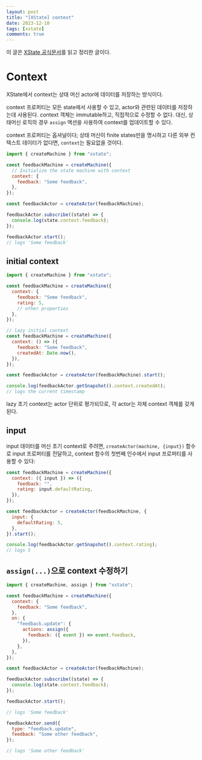 ```yaml
---
layout: post
title: "[XState] context"
date: 2023-12-10
tags: [xstate]
comments: true
---
```


이 글은 [XState 공식문서](https://stately.ai/docs/context)를 읽고 정리한 글이다.

# Context

XState에서 context는 상태 머신 actor에 데이터를 저장하는 방식이다.

context 프로퍼티는 모든 state에서 사용할 수 있고, actor와 관련된 데이터를 저장하는데 사용된다. context 객체는 immutable하고, 직접적으로 수정할 수 없다. 대신, 상태머신 로직의 경우 `assign` 액션을 사용하여 context를 업데이트할 수 있다.

context 프로퍼티는 옵셔널이다; 상태 머신이 finite states만을 명시하고 다른 외부 컨텍스트 데이터가 없다면, `context`는 필요없을 것이다.

```javascript
import { createMachine } from "xstate";

const feedbackMachine = createMachine({
  // Initialize the state machine with context
  context: {
    feedback: "Some feedback",
  },
});

const feedbackActor = createActor(feedbackMachine);

feedbackActor.subscribe((state) => {
  console.log(state.context.feedback);
});

feedbackActor.start();
// logs 'Some feedback'
```

## initial context

```javascript
import { createMachine } from "xstate";

const feedbackMachine = createMachine({
  context: {
    feedback: "Some feedback",
    rating: 5,
    // other properties
  },
});

// lazy initial context
const feedbackMachine = createMachine({
  context: () => ({
    feedback: "Some feedback",
    createdAt: Date.now(),
  }),
});

const feedbackActor = createActor(feedbackMachine).start();

console.log(feedbackActor.getSnapshot().context.createdAt);
// logs the current timestamp
```

lazy 초기 context는 actor 단위로 평가되므로, 각 actor는 자체 context 객체를 갖게 된다.

## input

input 데이터를 머신 초기 context로 주려면, `createActor(machine, {input})` 함수로 input 프로퍼티를 전달하고, context 함수의 첫번째 인수에서 input 프로퍼티를 사용할 수 있다:

```javascript
const feedbackMachine = createMachine({
  context: ({ input }) => ({
    feedback: "",
    rating: input.defaultRating,
  }),
});

const feedbackActor = createActor(feedbackMachine, {
  input: {
    defaultRating: 5,
  },
}).start();

console.log(feedbackActor.getSnapshot().context.rating);
// logs 5
```

## `assign(...)`으로 context 수정하기

```javascript
import { createMachine, assign } from "xstate";

const feedbackMachine = createMachine({
  context: {
    feedback: "Some feedback",
  },
  on: {
    "feedback.update": {
      actions: assign({
        feedback: ({ event }) => event.feedback,
      }),
    },
  },
});

const feedbackActor = createActor(feedbackMachine);

feedbackActor.subscribe((state) => {
  console.log(state.context.feedback);
});

feedbackActor.start();

// logs 'Some feedback'

feedbackActor.send({
  type: "feedback.update",
  feedback: "Some other feedback",
});

// logs 'Some other feedback'
```
